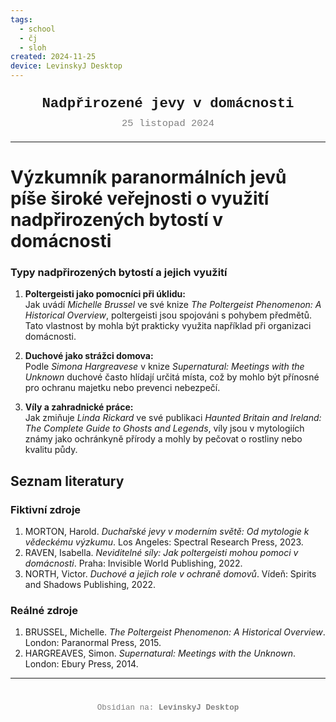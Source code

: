 ```yaml
---
tags:
  - school
  - čj
  - sloh
created: 2024-11-25
device: LevinskyJ Desktop
---
```

<div style="text-align: center; font-size: 1.6em; font-weight: bold; padding: 10px 0; font-family: Courier New">
  Nadpřirozené jevy v domácnosti
</div>

<div style="text-align: center; color: gray; font-size: 1.1em; margin-bottom: 20px; font-family: Courier New">  25 listopad 2024
</div>

---

# Výzkumník paranormálních jevů píše široké veřejnosti o využití nadpřirozených bytostí v domácnosti

### Typy nadpřirozených bytostí a jejich využití
1. **Poltergeisti jako pomocníci při úklidu:**  
   Jak uvádí *Michelle Brussel* ve své knize *The Poltergeist Phenomenon: A Historical Overview*, poltergeisti jsou spojováni s pohybem předmětů. Tato vlastnost by mohla být prakticky využita například při organizaci domácnosti.

2. **Duchové jako strážci domova:**  
   Podle *Simona Hargreavese* v knize *Supernatural: Meetings with the Unknown* duchové často hlídají určitá místa, což by mohlo být přínosné pro ochranu majetku nebo prevenci nebezpečí.

3. **Víly a zahradnické práce:**  
   Jak zmiňuje *Linda Rickard* ve své publikaci *Haunted Britain and Ireland: The Complete Guide to Ghosts and Legends*, víly jsou v mytologiích známy jako ochránkyně přírody a mohly by pečovat o rostliny nebo kvalitu půdy.
## Seznam literatury

### Fiktivní zdroje
1. MORTON, Harold. *Duchařské jevy v moderním světě: Od mytologie k vědeckému výzkumu*. Los Angeles: Spectral Research Press, 2023.  
2. RAVEN, Isabella. *Neviditelné síly: Jak poltergeisti mohou pomoci v domácnosti*. Praha: Invisible World Publishing, 2022.  
3. NORTH, Victor. *Duchové a jejich role v ochraně domovů*. Vídeň: Spirits and Shadows Publishing, 2022.  

### Reálné zdroje
1. BRUSSEL, Michelle. *The Poltergeist Phenomenon: A Historical Overview*. London: Paranormal Press, 2015.  
2. HARGREAVES, Simon. *Supernatural: Meetings with the Unknown*. London: Ebury Press, 2014.  


---

<div style="text-align: center; color: gray; font-size: 0.9em; margin-top: 40px; font-family: Courier New">
  Obsidian na: <strong>LevinskyJ Desktop</strong>
</div>
